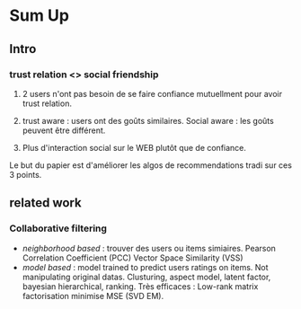 # Sum Up

## Intro

### trust relation <> social friendship

1. 2 users n'ont pas besoin de se faire confiance mutuellment pour avoir trust relation.

2. trust aware : users ont des goûts similaires.
Social aware : les goûts peuvent être différent.

3. Plus d'interaction social sur le WEB plutôt que de confiance.

Le but du papier est d'améliorer les algos de recommendations tradi sur ces 3 points.

## related work

### Collaborative filtering

+ *neighborhood based* : trouver des users ou items simiaires. Pearson Correlation Coefficient (PCC) Vector Space Similarity (VSS)
+ *model based* : model trained to predict users ratings on items. Not manipulating original datas. Clusturing, aspect model, latent factor, bayesian hierarchical, ranking.
Très efficaces : Low-rank matrix factorisation minimise MSE (SVD EM).
